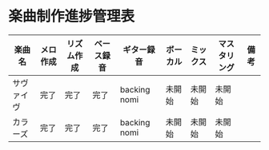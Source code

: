 # 楽曲制作進捗管理表

| 楽曲名     | メロ作成 | リズム作成 | ベース録音 | ギター録音 | ボーカル | ミックス | マスタリング | 備考 |
|------------|----------|------------|------------|------------|----------|----------|--------------|------|
| サヴァイヴ    | 完了     | 完了       | 完了     | backing nomi     | 未開始   | 未開始   | 未開始       |      |
| カラーズ       | 完了     | 完了       | 完了       | backing nomi       | 未開始     | 未開始   | 未開始       |      |

